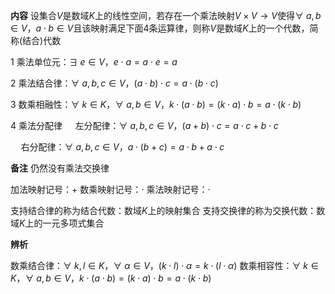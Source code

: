 **内容**
设集合$V$是数域$K$上的线性空间，若存在一个乘法映射$V\times V\longrightarrow V$使得$\forall\ a,b\in V， a\cdot b\in V$且该映射满足下面4条运算律，则称$V$是数域$K$上的一个代数，简称(结合)代数

1 乘法单位元：$\exists\ e\in V，e\cdot a=a\cdot e=a$

2 乘法结合律：$\forall\ a,b,c\in V， 
(a\cdot b)\cdot c=a\cdot(b\cdot c)$

3 数乘相融性：$\forall\ k\in K，\forall\ a,b\in V，
k\cdot(a\cdot b)
=(k\cdot a)\cdot b=a\cdot(k\cdot b)$

4 乘法分配律
$\quad$左分配律：$\forall\ a,b,c\in V， (a+b)\cdot c
=a\cdot c+b\cdot c$

$\quad$右分配律：$\forall\ a,b,c\in V， a\cdot(b+c)
=a\cdot b+a\cdot c$

**备注**
仍然没有乘法交换律

加法映射记号：$+$
数乘映射记号：$\cdot$
乘法映射记号：$\cdot$

支持结合律的称为结合代数：数域$K$上的映射集合
支持交换律的称为交换代数：数域$K$上的一元多项式集合

**辨析**

数乘结合律：$\forall\ k,l\in K，\forall\ \alpha\in V，(k\cdot l)\cdot\alpha=k\cdot(l\cdot\alpha)$
数乘相容性：$\forall\ k\in K，\forall\ a,b\in V，
k\cdot(a\cdot b)
=(k\cdot a)\cdot b=a\cdot(k\cdot b)$

